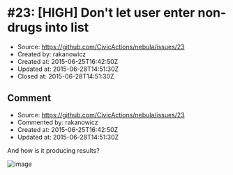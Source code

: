 # #23: [HIGH] Don&apos;t let user enter non-drugs into list

* Source: https://github.com/CivicActions/nebula/issues/23
* Created by: rakanowicz
* Created at: 2015-06-25T16:42:50Z
* Updated at: 2015-06-28T14:51:30Z
* Closed at: 2015-06-28T14:51:30Z


## Comment

* Source: https://github.com/CivicActions/nebula/issues/23
* Commented by: rakanowicz
* Created at: 2015-06-25T16:42:50Z
* Updated at: 2015-06-28T14:51:30Z

And how is it producing results? 

![image](https://cloud.githubusercontent.com/assets/12954654/8359964/ae85308a-1b37-11e5-8f85-6b8b218e8e63.png)



